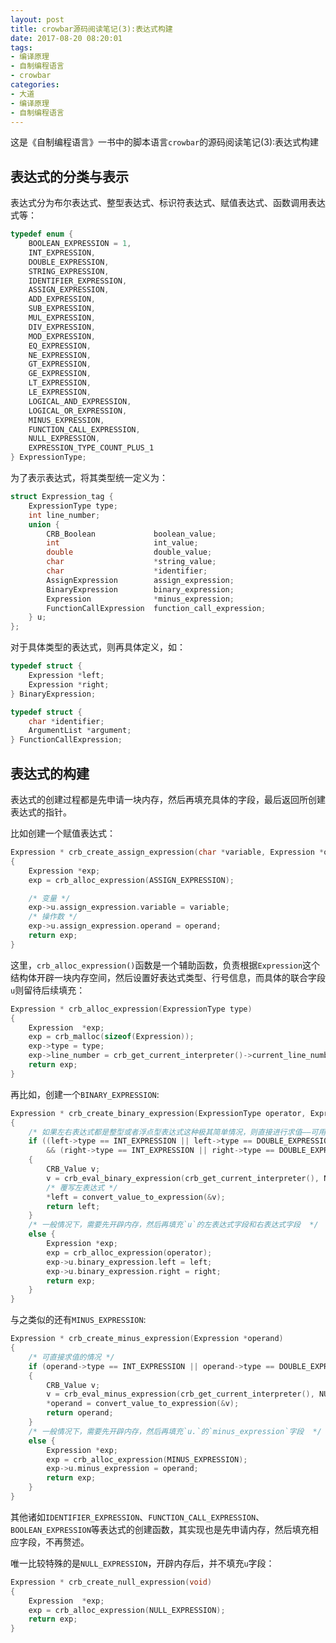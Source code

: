 ```yaml
---
layout: post
title: crowbar源码阅读笔记(3):表达式构建
date: 2017-08-20 08:20:01
tags:
- 编译原理
- 自制编程语言
- crowbar
categories:
- 大道
- 编译原理
- 自制编程语言
---
```


这是《自制编程语言》一书中的脚本语言`crowbar`的源码阅读笔记(3):表达式构建

## 表达式的分类与表示

表达式分为布尔表达式、整型表达式、标识符表达式、赋值表达式、函数调用表达式等：
```c
typedef enum {
    BOOLEAN_EXPRESSION = 1,
    INT_EXPRESSION,
    DOUBLE_EXPRESSION,
    STRING_EXPRESSION,
    IDENTIFIER_EXPRESSION,
    ASSIGN_EXPRESSION,
    ADD_EXPRESSION,
    SUB_EXPRESSION,
    MUL_EXPRESSION,
    DIV_EXPRESSION,
    MOD_EXPRESSION,
    EQ_EXPRESSION,
    NE_EXPRESSION,
    GT_EXPRESSION,
    GE_EXPRESSION,
    LT_EXPRESSION,
    LE_EXPRESSION,
    LOGICAL_AND_EXPRESSION,
    LOGICAL_OR_EXPRESSION,
    MINUS_EXPRESSION,
    FUNCTION_CALL_EXPRESSION,
    NULL_EXPRESSION,
    EXPRESSION_TYPE_COUNT_PLUS_1
} ExpressionType;
```

<!-- more -->

为了表示表达式，将其类型统一定义为：
```c
struct Expression_tag {
    ExpressionType type;
    int line_number;
    union {
        CRB_Boolean             boolean_value;
        int                     int_value;
        double                  double_value;
        char                    *string_value;
        char                    *identifier;
        AssignExpression        assign_expression;
        BinaryExpression        binary_expression;
        Expression              *minus_expression;
        FunctionCallExpression  function_call_expression;
    } u;
};
```

对于具体类型的表达式，则再具体定义，如：
```c
typedef struct { 
    Expression *left; 
    Expression *right; 
} BinaryExpression;

typedef struct {
    char *identifier; 
    ArgumentList *argument;
} FunctionCallExpression;
```

## 表达式的构建

表达式的创建过程都是先申请一块内存，然后再填充具体的字段，最后返回所创建表达式的指针。

比如创建一个赋值表达式：
```c
Expression * crb_create_assign_expression(char *variable, Expression *operand)
{
    Expression *exp;
    exp = crb_alloc_expression(ASSIGN_EXPRESSION);

    /* 变量 */
    exp->u.assign_expression.variable = variable;
    /* 操作数 */
    exp->u.assign_expression.operand = operand;
    return exp;
}
```

这里，`crb_alloc_expression()`函数是一个辅助函数，负责根据`Expression`这个结构体开辟一块内存空间，然后设置好表达式类型、行号信息，而具体的联合字段`u`则留待后续填充：
```c
Expression * crb_alloc_expression(ExpressionType type)
{
    Expression  *exp;
    exp = crb_malloc(sizeof(Expression));
    exp->type = type;
    exp->line_number = crb_get_current_interpreter()->current_line_number;
    return exp;
}
```

再比如，创建一个`BINARY_EXPRESSION`:
```c
Expression * crb_create_binary_expression(ExpressionType operator, Expression *left, Expression *right)
{
    /* 如果左右表达式都是整型或者浮点型表达式这种极其简单情况，则直接进行求值——可用于常量折叠 */
    if ((left->type == INT_EXPRESSION || left->type == DOUBLE_EXPRESSION)
        && (right->type == INT_EXPRESSION || right->type == DOUBLE_EXPRESSION)) 
    {
        CRB_Value v;
        v = crb_eval_binary_expression(crb_get_current_interpreter(), NULL, operator, left, right);
        /* 覆写左表达式 */
        *left = convert_value_to_expression(&v);
        return left;
    }
    /* 一般情况下，需要先开辟内存，然后再填充`u`的左表达式字段和右表达式字段  */
    else {
        Expression *exp;
        exp = crb_alloc_expression(operator);
        exp->u.binary_expression.left = left;
        exp->u.binary_expression.right = right;
        return exp;
    }
}
```

与之类似的还有`MINUS_EXPRESSION`:
```c
Expression * crb_create_minus_expression(Expression *operand)
{
    /* 可直接求值的情况 */
    if (operand->type == INT_EXPRESSION || operand->type == DOUBLE_EXPRESSION)
    {
        CRB_Value v;
        v = crb_eval_minus_expression(crb_get_current_interpreter(), NULL, operand);
        *operand = convert_value_to_expression(&v);
        return operand;
    } 
    /* 一般情况下，需要先开辟内存，然后再填充`u.`的`minus_expression`字段  */
    else {
        Expression *exp;
        exp = crb_alloc_expression(MINUS_EXPRESSION);
        exp->u.minus_expression = operand;
        return exp;
    }
}
```
其他诸如`IDENTIFIER_EXPRESSION`、`FUNCTION_CALL_EXPRESSION`、`BOOLEAN_EXPRESSION`等表达式的创建函数，其实现也是先申请内存，然后填充相应字段，不再赘述。

唯一比较特殊的是`NULL_EXPRESSION`，开辟内存后，并不填充`u`字段：
```c
Expression * crb_create_null_expression(void)
{
    Expression  *exp;
    exp = crb_alloc_expression(NULL_EXPRESSION);
    return exp;
}
```
